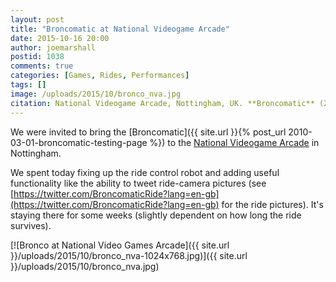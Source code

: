 ```yaml
---
layout: post
title: "Broncomatic at National Videogame Arcade"
date: 2015-10-16 20:00
author: joemarshall
postid: 1038
comments: true
categories: [Games, Rides, Performances]
tags: []
image: /uploads/2015/10/bronco_nva.jpg
citation: National Videogame Arcade, Nottingham, UK. **Broncomatic** (2015)
---
```

We were invited to bring the [Broncomatic]({{ site.url }}{% post_url 2010-03-01-broncomatic-testing-page %}) to the [National Videogame Arcade](http://gamecity.org/venue/national-videogame-arcade/) in Nottingham.

We spent today fixing up the ride control robot and adding useful functionality like the ability to tweet ride-camera pictures (see [https://twitter.com/BroncomaticRide?lang=en-gb](https://twitter.com/BroncomaticRide?lang=en-gb) for the ride pictures). It's staying there for some weeks (slightly dependent on how long the ride survives).

[![Bronco at National Video Games Arcade]({{ site.url }}/uploads/2015/10/bronco_nva-1024x768.jpg)]({{ site.url }}/uploads/2015/10/bronco_nva.jpg)

